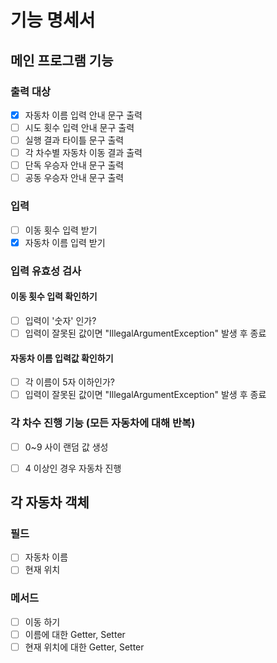 # 기능 명세서

## 메인 프로그램 기능
### 출력 대상
- [x] 자동차 이름 입력 안내 문구 출력
- [ ] 시도 횟수 입력 안내 문구 출력
- [ ] 실행 결과 타이틀 문구 출력
- [ ] 각 차수별 자동차 이동 결과 출력
- [ ] 단독 우승자 안내 문구 출력
- [ ] 공동 우승자 안내 문구 출력

### 입력
- [ ] 이동 횟수 입력 받기
- [x] 자동차 이름 입력 받기

### 입력 유효성 검사
#### 이동 횟수 입력 확인하기
- [ ] 입력이 '숫자' 인가?
- [ ] 입력이 잘못된 값이면 "IllegalArgumentException" 발생 후 종료
#### 자동차 이름 입력값 확인하기
- [ ] 각 이름이 5자 이하인가?
- [ ] 입력이 잘못된 값이면 "IllegalArgumentException" 발생 후 종료

### 각 차수 진행 기능 (모든 자동차에 대해 반복)
- [ ] 0~9 사이 랜덤 값 생성
- [ ] 4 이상인 경우 자동차 진행


## 각 자동차 객체
### 필드
- [ ] 자동차 이름
- [ ] 현재 위치

### 메서드
- [ ] 이동 하기
- [ ] 이름에 대한 Getter, Setter
- [ ] 현재 위치에 대한 Getter, Setter